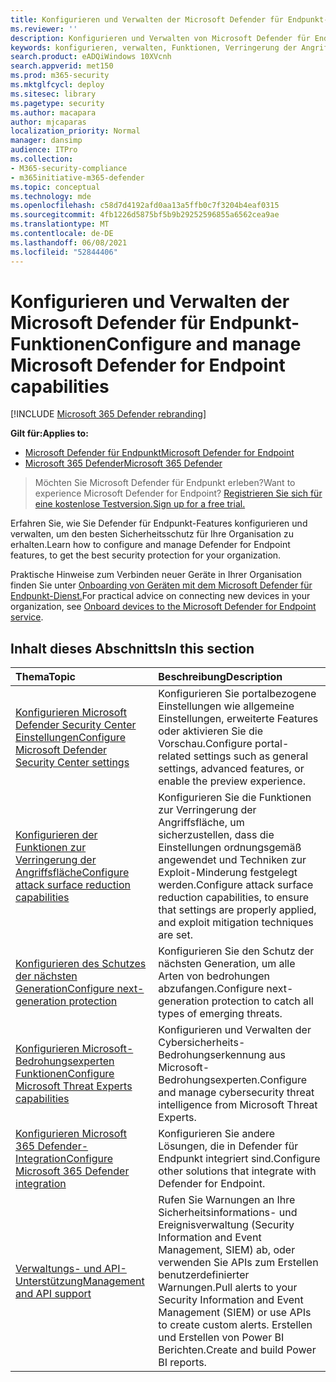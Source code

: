 ```yaml
---
title: Konfigurieren und Verwalten der Microsoft Defender für Endpunkt-Funktionen
ms.reviewer: ''
description: Konfigurieren und Verwalten von Microsoft Defender für Endpunktfunktionen wie Angriffsflächenreduzierung und Schutz der nächsten Generation
keywords: konfigurieren, verwalten, Funktionen, Verringerung der Angriffsfläche, Schutz der nächsten Generation, Sicherheitskontrollen, EDR, automatische Untersuchung und Wartung, Sicherheitskontrollen, Steuerelemente
search.product: eADQiWindows 10XVcnh
search.appverid: met150
ms.prod: m365-security
ms.mktglfcycl: deploy
ms.sitesec: library
ms.pagetype: security
ms.author: macapara
author: mjcaparas
localization_priority: Normal
manager: dansimp
audience: ITPro
ms.collection:
- M365-security-compliance
- m365initiative-m365-defender
ms.topic: conceptual
ms.technology: mde
ms.openlocfilehash: c58d7d4192afd0aa13a5ffb0c7f3204b4eaf0315
ms.sourcegitcommit: 4fb1226d5875bf5b9b29252596855a6562cea9ae
ms.translationtype: MT
ms.contentlocale: de-DE
ms.lasthandoff: 06/08/2021
ms.locfileid: "52844406"
---
```

# <a name="configure-and-manage-microsoft-defender-for-endpoint-capabilities"></a><span data-ttu-id="f8fad-104">Konfigurieren und Verwalten der Microsoft Defender für Endpunkt-Funktionen</span><span class="sxs-lookup"><span data-stu-id="f8fad-104">Configure and manage Microsoft Defender for Endpoint capabilities</span></span>

[!INCLUDE [Microsoft 365 Defender rebranding](../../includes/microsoft-defender.md)]

<span data-ttu-id="f8fad-105">**Gilt für:**</span><span class="sxs-lookup"><span data-stu-id="f8fad-105">**Applies to:**</span></span>

- [<span data-ttu-id="f8fad-106">Microsoft Defender für Endpunkt</span><span class="sxs-lookup"><span data-stu-id="f8fad-106">Microsoft Defender for Endpoint</span></span>](https://go.microsoft.com/fwlink/p/?linkid=2154037)
- [<span data-ttu-id="f8fad-107">Microsoft 365 Defender</span><span class="sxs-lookup"><span data-stu-id="f8fad-107">Microsoft 365 Defender</span></span>](https://go.microsoft.com/fwlink/?linkid=2118804)

> <span data-ttu-id="f8fad-108">Möchten Sie Microsoft Defender für Endpunkt erleben?</span><span class="sxs-lookup"><span data-stu-id="f8fad-108">Want to experience Microsoft Defender for Endpoint?</span></span> [<span data-ttu-id="f8fad-109">Registrieren Sie sich für eine kostenlose Testversion.</span><span class="sxs-lookup"><span data-stu-id="f8fad-109">Sign up for a free trial.</span></span>](https://www.microsoft.com/microsoft-365/windows/microsoft-defender-atp?ocid=docs-wdatp-exposedapis-abovefoldlink)

<span data-ttu-id="f8fad-110">Erfahren Sie, wie Sie Defender für Endpunkt-Features konfigurieren und verwalten, um den besten Sicherheitsschutz für Ihre Organisation zu erhalten.</span><span class="sxs-lookup"><span data-stu-id="f8fad-110">Learn how to configure and manage Defender for Endpoint features, to get the best security protection for your organization.</span></span>

<span data-ttu-id="f8fad-111">Praktische Hinweise zum Verbinden neuer Geräte in Ihrer Organisation finden Sie unter [Onboarding von Geräten mit dem Microsoft Defender für Endpunkt-Dienst.](./onboard-configure.md)</span><span class="sxs-lookup"><span data-stu-id="f8fad-111">For practical advice on connecting new devices in your organization, see [Onboard devices to the Microsoft Defender for Endpoint service](./onboard-configure.md).</span></span>

## <a name="in-this-section"></a><span data-ttu-id="f8fad-112">Inhalt dieses Abschnitts</span><span class="sxs-lookup"><span data-stu-id="f8fad-112">In this section</span></span>

<span data-ttu-id="f8fad-113">Thema</span><span class="sxs-lookup"><span data-stu-id="f8fad-113">Topic</span></span> | <span data-ttu-id="f8fad-114">Beschreibung</span><span class="sxs-lookup"><span data-stu-id="f8fad-114">Description</span></span>
:---|:---
[<span data-ttu-id="f8fad-115">Konfigurieren Microsoft Defender Security Center Einstellungen</span><span class="sxs-lookup"><span data-stu-id="f8fad-115">Configure Microsoft Defender Security Center settings</span></span>](preferences-setup.md) | <span data-ttu-id="f8fad-116">Konfigurieren Sie portalbezogene Einstellungen wie allgemeine Einstellungen, erweiterte Features oder aktivieren Sie die Vorschau.</span><span class="sxs-lookup"><span data-stu-id="f8fad-116">Configure portal-related settings such as general settings, advanced features, or enable the preview experience.</span></span>
[<span data-ttu-id="f8fad-117">Konfigurieren der Funktionen zur Verringerung der Angriffsfläche</span><span class="sxs-lookup"><span data-stu-id="f8fad-117">Configure attack surface reduction capabilities</span></span>](configure-attack-surface-reduction.md) | <span data-ttu-id="f8fad-118">Konfigurieren Sie die Funktionen zur Verringerung der Angriffsfläche, um sicherzustellen, dass die Einstellungen ordnungsgemäß angewendet und Techniken zur Exploit-Minderung festgelegt werden.</span><span class="sxs-lookup"><span data-stu-id="f8fad-118">Configure attack surface reduction capabilities, to ensure that settings are properly applied, and exploit mitigation techniques are set.</span></span>
[<span data-ttu-id="f8fad-119">Konfigurieren des Schutzes der nächsten Generation</span><span class="sxs-lookup"><span data-stu-id="f8fad-119">Configure next-generation protection</span></span>](/windows/security/threat-protection/microsoft-defender-antivirus/configure-microsoft-defender-antivirus-features) | <span data-ttu-id="f8fad-120">Konfigurieren Sie den Schutz der nächsten Generation, um alle Arten von bedrohungen abzufangen.</span><span class="sxs-lookup"><span data-stu-id="f8fad-120">Configure next-generation protection to catch all types of emerging threats.</span></span>
[<span data-ttu-id="f8fad-121">Konfigurieren Microsoft-Bedrohungsexperten Funktionen</span><span class="sxs-lookup"><span data-stu-id="f8fad-121">Configure Microsoft Threat Experts capabilities</span></span>](configure-microsoft-threat-experts.md) | <span data-ttu-id="f8fad-122">Konfigurieren und Verwalten der Cybersicherheits-Bedrohungserkennung aus Microsoft-Bedrohungsexperten.</span><span class="sxs-lookup"><span data-stu-id="f8fad-122">Configure and manage cybersecurity threat intelligence from Microsoft Threat Experts.</span></span>
[<span data-ttu-id="f8fad-123">Konfigurieren Microsoft 365 Defender-Integration</span><span class="sxs-lookup"><span data-stu-id="f8fad-123">Configure Microsoft 365 Defender integration</span></span>](/microsoft-365/security/defender-endpoint/threat-protection-integration) | <span data-ttu-id="f8fad-124">Konfigurieren Sie andere Lösungen, die in Defender für Endpunkt integriert sind.</span><span class="sxs-lookup"><span data-stu-id="f8fad-124">Configure other solutions that integrate with Defender for Endpoint.</span></span>
[<span data-ttu-id="f8fad-125">Verwaltungs- und API-Unterstützung</span><span class="sxs-lookup"><span data-stu-id="f8fad-125">Management and API support</span></span>](/microsoft-365/security/defender-endpoint/management-apis) | <span data-ttu-id="f8fad-126">Rufen Sie Warnungen an Ihre Sicherheitsinformations- und Ereignisverwaltung (Security Information and Event Management, SIEM) ab, oder verwenden Sie APIs zum Erstellen benutzerdefinierter Warnungen.</span><span class="sxs-lookup"><span data-stu-id="f8fad-126">Pull alerts to your Security Information and Event Management (SIEM) or use APIs to create custom alerts.</span></span> <span data-ttu-id="f8fad-127">Erstellen und Erstellen von Power BI Berichten.</span><span class="sxs-lookup"><span data-stu-id="f8fad-127">Create and build Power BI reports.</span></span>
